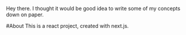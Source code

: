 Hey there. I thought it would be good idea to write some of my concepts down on paper.

#About
This is a react project, created with next.js.